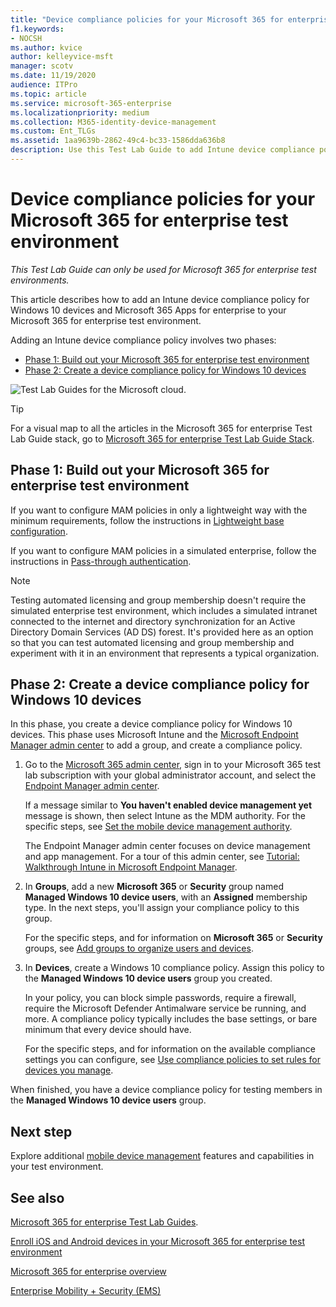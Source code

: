 ```yaml
---
title: "Device compliance policies for your Microsoft 365 for enterprise test environment"
f1.keywords:
- NOCSH
ms.author: kvice
author: kelleyvice-msft
manager: scotv
ms.date: 11/19/2020
audience: ITPro
ms.topic: article
ms.service: microsoft-365-enterprise
ms.localizationpriority: medium
ms.collection: M365-identity-device-management
ms.custom: Ent_TLGs
ms.assetid: 1aa9639b-2862-49c4-bc33-1586dda636b8
description: Use this Test Lab Guide to add Intune device compliance policies to your Microsoft 365 for enterprise test environment.
---
```


# Device compliance policies for your Microsoft 365 for enterprise test environment

*This Test Lab Guide can only be used for Microsoft 365 for enterprise test environments.*

This article describes how to add an Intune device compliance policy for Windows 10 devices and Microsoft 365 Apps for enterprise to your Microsoft 365 for enterprise test environment.

Adding an Intune device compliance policy involves two phases:
- [Phase 1: Build out your Microsoft 365 for enterprise test environment](#phase-1-build-out-your-microsoft-365-for-enterprise-test-environment)
- [Phase 2: Create a device compliance policy for Windows 10 devices](#phase-2-create-a-device-compliance-policy-for-windows-10-devices)

![Test Lab Guides for the Microsoft cloud.](../media/m365-enterprise-test-lab-guides/cloud-tlg-icon.png)

> [!TIP]
> For a visual map to all the articles in the Microsoft 365 for enterprise Test Lab Guide stack, go to [Microsoft 365 for enterprise Test Lab Guide Stack](../downloads/Microsoft365EnterpriseTLGStack.pdf).

## Phase 1: Build out your Microsoft 365 for enterprise test environment

If you want to configure MAM policies in only a lightweight way with the minimum requirements, follow the instructions in [Lightweight base configuration](lightweight-base-configuration-microsoft-365-enterprise.md).
  
If you want to configure MAM policies in a simulated enterprise, follow the instructions in [Pass-through authentication](pass-through-auth-m365-ent-test-environment.md).
  
> [!NOTE]
> Testing automated licensing and group membership doesn't require the simulated enterprise test environment, which includes a simulated intranet connected to the internet and directory synchronization for an Active Directory Domain Services (AD DS) forest. It's provided here as an option so that you can test automated licensing and group membership and experiment with it in an environment that represents a typical organization.
>  

## Phase 2: Create a device compliance policy for Windows 10 devices

In this phase, you create a device compliance policy for Windows 10 devices. This phase uses Microsoft Intune and the [Microsoft Endpoint Manager admin center](https://go.microsoft.com/fwlink/?linkid=2109431) to add a group, and create a compliance policy.

1. Go to the [Microsoft 365 admin center](https://admin.microsoft.com), sign in to your Microsoft 365 test lab subscription with your global administrator account, and select the <a href="https://go.microsoft.com/fwlink/?linkid=2109431" target="_blank">Endpoint Manager admin center</a>.

    If a message similar to **You haven't enabled device management yet** message is shown, then select Intune as the MDM authority. For the specific steps, see [Set the mobile device management authority](/mem/intune/fundamentals/mdm-authority-set).

    The Endpoint Manager admin center focuses on device management and app management. For a tour of this admin center, see [Tutorial: Walkthrough Intune in Microsoft Endpoint Manager](/mem/intune/fundamentals/tutorial-walkthrough-endpoint-manager).

2. In **Groups**, add a new **Microsoft 365** or **Security** group named **Managed Windows 10 device users**, with an **Assigned** membership type. In the next steps, you'll assign your compliance policy to this group. 

    For the specific steps, and for information on **Microsoft 365** or **Security** groups, see [Add groups to organize users and devices](/mem/intune/fundamentals/groups-add).

3. In **Devices**, create a Windows 10 compliance policy. Assign this policy to the **Managed Windows 10 device users** group you created.

    In your policy, you can block simple passwords, require a firewall, require the Microsoft Defender Antimalware service be running, and more. A compliance policy typically includes the base settings, or bare minimum that every device should have.

    For the specific steps, and for information on the available compliance settings you can configure, see [Use compliance policies to set rules for devices you manage](/mem/intune/protect/device-compliance-get-started).

When finished, you have a device compliance policy for testing members in the **Managed Windows 10 device users** group.
  
## Next step

Explore additional [mobile device management](m365-enterprise-test-lab-guides.md#mobile-device-management) features and capabilities in your test environment.

## See also

[Microsoft 365 for enterprise Test Lab Guides](m365-enterprise-test-lab-guides.md).
  
[Enroll iOS and Android devices in your Microsoft 365 for enterprise test environment](enroll-ios-and-android-devices-in-your-microsoft-enterprise-365-dev-test-environ.md)
  
[Microsoft 365 for enterprise overview](microsoft-365-overview.md)

[Enterprise Mobility + Security (EMS)](https://www.microsoft.com/cloud-platform/enterprise-mobility-security)
